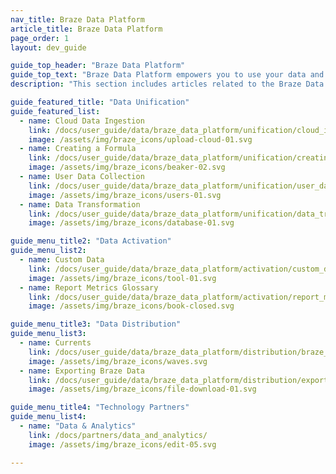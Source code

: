```yaml
---
nav_title: Braze Data Platform 
article_title: Braze Data Platform 
page_order: 1
layout: dev_guide

guide_top_header: "Braze Data Platform"
guide_top_text: "Braze Data Platform empowers you to use your data and create personalized, impactful messaging experiences across your business with three comprehensive steps: Data Unification, Data Activation, and Data Distribution.<br><br>**Unifying your data** in Braze means consolidating first-party data from any source using Cloud Data Ingestion and Data Transformation. This way, you can aggregate and transform your event data from Braze into a format that can be analyzed in a data warehouse. <br><br>**Activate your data** by cleaning, organizing, and preparing your data for use. This involves understanding your customers' behaviors and preferences in real-time with user profile and segments. <br><br> Lastly, **distribute your data** by streaming it to external systems for next-step insights and decisions. By using a combination of features in the Braze Data Platform, you can leverage your data to create meaningful, targeted messages that respond to what your customers do in teal-time."
description: "This section includes articles related to the Braze Data Platform." 

guide_featured_title: "Data Unification"
guide_featured_list:
  - name: Cloud Data Ingestion
    link: /docs/user_guide/data/braze_data_platform/unification/cloud_ingestion/
    image: /assets/img/braze_icons/upload-cloud-01.svg
  - name: Creating a Formula
    link: /docs/user_guide/data/braze_data_platform/unification/creating_a_formula/
    image: /assets/img/braze_icons/beaker-02.svg
  - name: User Data Collection
    link: /docs/user_guide/data/braze_data_platform/unification/user_data_collection/
    image: /assets/img/braze_icons/users-01.svg
  - name: Data Transformation
    link: /docs/user_guide/data/braze_data_platform/unification/data_transformation/
    image: /assets/img/braze_icons/database-01.svg

guide_menu_title2: "Data Activation"
guide_menu_list2:
  - name: Custom Data
    link: /docs/user_guide/data/braze_data_platform/activation/custom_data/
    image: /assets/img/braze_icons/tool-01.svg
  - name: Report Metrics Glossary
    link: /docs/user_guide/data/braze_data_platform/activation/report_metrics/
    image: /assets/img/braze_icons/book-closed.svg

guide_menu_title3: "Data Distribution"
guide_menu_list3:  
  - name: Currents
    link: /docs/user_guide/data/braze_data_platform/distribution/braze_currents/
    image: /assets/img/braze_icons/waves.svg
  - name: Exporting Braze Data
    link: /docs/user_guide/data/braze_data_platform/distribution/export_braze_data/
    image: /assets/img/braze_icons/file-download-01.svg

guide_menu_title4: "Technology Partners"
guide_menu_list4:  
  - name: "Data & Analytics"
    link: /docs/partners/data_and_analytics/
    image: /assets/img/braze_icons/edit-05.svg

---
```

<br><br>
